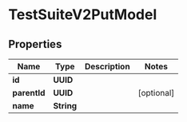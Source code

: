 

# TestSuiteV2PutModel


## Properties

| Name | Type | Description | Notes |
|------------ | ------------- | ------------- | -------------|
|**id** | **UUID** |  |  |
|**parentId** | **UUID** |  |  [optional] |
|**name** | **String** |  |  |



